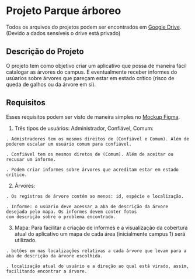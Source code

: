 # Projeto Parque árboreo

Todos os arquivos do projetos podem ser encontrados em <a href="https://drive.google.com/drive/folders/134vnkkF_5TraWdF6ZyBkL2aTBzUvJ0B6">Google Drive</a>. (Devido a dados sensíveis o drive está privado)<br>


## Descrição do Projeto
O projeto tem como objetivo criar um aplicativo que possa de maneira fácil catalogar as árvores do campus. E eventualmente
receber informes do usúarios sobre árvores que pareçam estar em estado crítico (risco de queda de galhos ou da árvore em si).

## Requisitos
  Esses requisitos podem ser visto de maneira simples no <a href="https://www.figma.com/file/atdB7MxcoXUE3kd6tyEfGQ/Untitled?type=design&node-id=0-1&t=ulWkTOnLy74vJeKD-0">Mockup Figma</a>.
  
  1. Três tipos de usuários: Administrador, Confiável, Comum:<br>

    . Admistradores tem os mesmos direitos de (Confiável e Comum). Além de poderem escalar um usuário comum para confiável.

    . Confiável tem os mesmos diretos de (Comum). Além de aceitar ou recusar um informe.
   
    . Podem criar informes sobre árvores que acreditam estar em estado crítico.
  
  2. Árvores:
  
    . Os registros de árvore contém ao menos: id, espécie e localização.
    
    . Informe: o usúario deve acessar a aba de descrição da árvore desejada pelo mapa. Os informes devem conter fotos
    com descrição sobre o problema encontrado.
  
  3. Mapa:
    Para facilitar a criação de informes e a visualização da cobertura atual do aplicativo um mapa de cada área (inicialmente campus 1) será utilizado.
    
    . botões em nas localizações relativas a cada árvore que levam para a aba de descrição da árvore escolhida.
    
    . localização atual do usuário e a direção ao qual está virado, assim, facilitando encontrar a árvore.
   
   
